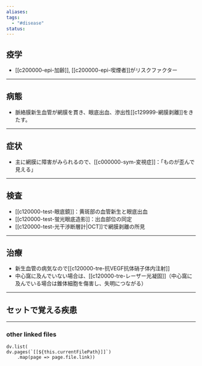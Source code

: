 ```yaml
---
aliases: 
tags:
  - "#disease"
status:
---
```

## 疫学
- [[c200000-epi-加齢]], [[c200000-epi-喫煙者]]がリスクファクター
---
## 病態
- 脈絡膜新生血管が網膜を貫き、眼底出血、滲出性[[c129999-網膜剥離]]をきたす。
---
## 症状
- 主に網膜に障害がみられるので、[[c000000-sym-変視症]]：「ものが歪んで見える」
---
## 検査
- [[c120000-test-眼底鏡]]：黄斑部の血管新生と眼底出血
- [[c120000-test-蛍光眼底造影]]：出血部位の同定
- [[c120000-test-光干渉断層計|OCT]]で網膜剥離の所見
---
## 治療
- 新生血管の病気なので[[c120000-tre-抗VEGF抗体硝子体内注射]]
- 中心窩に及んでいない場合は、[[c120000-tre-レーザー光凝固]]（中心窩に及んでいる場合は錐体細胞を傷害し、失明につながる）
---
## セットで覚える疾患
---
### other linked files
```dataviewjs
dv.list(
dv.pages(`[[${this.currentFilePath}]]`)
	.map(page => page.file.link))
```
